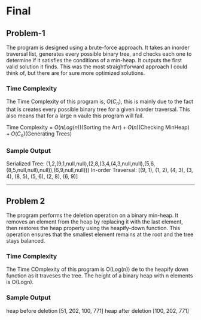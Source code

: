 # Final

## Problem-1

The program is designed using a brute-force approach. It takes an inorder traversal list, generates every possible binary tree, and checks each one to determine if it satisfies the conditions of a min-heap. It outputs the first valid solution it finds. This was the most straightforward approach I could think of, but there are for sure more optimized solutions.

### Time Complexity

The Time Complexity of this program is, $O(C_{n})$, this is mainly due to the fact that is creates every possible binary tree for a given inorder traversal. This also means that for a large n vaule this program will fail.

Time Complexity = $O(nLog(n))(\text{Sorting the Arr}) + O(n)(\text{Checking MinHeap}) + O(C_{n})(\text{Generating Trees})$

### Sample Output

Serialized Tree: (1,2,(9,1,null,null),(2,8,(3,4,(4,3,null,null),(5,6,(8,5,null,null),null)),(6,9,null,null)))
In-order Traversal: [(9, 1), (1, 2), (4, 3), (3, 4), (8, 5), (5, 6), (2, 8), (6, 9)]

---

## Problem 2

The program performs the deletion operation on a binary min-heap. It removes an element from the heap by replacing it with the last element, then restores the heap property using the heapify-down function. This operation ensures that the smallest element remains at the root and the tree stays balanced.

### Time Complexity

The Time COmplexity of this program is O(Log(n)) de to the heapify down function as it traveses the tree.
The height of a binary heap with n elements is O(Logn).

### Sample Output

heap before deletion [51, 202, 100, 771]
heap after deletion [100, 202, 771]
